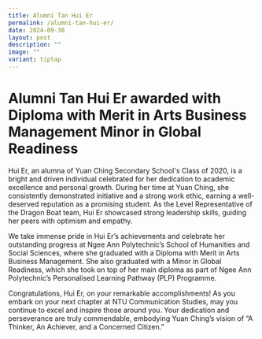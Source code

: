```yaml
---
title: Alumni Tan Hui Er
permalink: /alumni-tan-hui-er/
date: 2024-09-30
layout: post
description: ""
image: ""
variant: tiptap
---
```

<h1>Alumni Tan Hui Er awarded with Diploma with Merit in Arts Business Management Minor in Global Readiness</h1>
<p></p>
<p>Hui Er, an alumna of Yuan Ching Secondary School's Class of 2020, is a
bright and driven individual celebrated for her dedication to academic
excellence and personal growth. During her time at Yuan Ching, she consistently
demonstrated initiative and a strong work ethic, earning a well-deserved
reputation as a promising student. As the Level Representative of the Dragon
Boat team, Hui Er showcased strong leadership skills, guiding her peers
with optimism and empathy.</p>
<p>We take immense pride in Hui Er’s achievements and celebrate her outstanding
progress at Ngee Ann Polytechnic’s School of Humanities and Social Sciences,
where she graduated with a Diploma with Merit in Arts Business Management.
She also graduated with a Minor in Global Readiness, which she took on
top of her main diploma as part of Ngee Ann Polytechnic’s Personalised
Learning Pathway (PLP) Programme.</p>
<p>Congratulations, Hui Er, on your remarkable accomplishments! As you embark
on your next chapter at NTU Communication Studies, may you continue to
excel and inspire those around you. Your dedication and perseverance are
truly commendable, embodying Yuan Ching’s vision of “A Thinker, An Achiever,
and a Concerned Citizen.”</p>
<p></p>
<p></p>
<p></p>